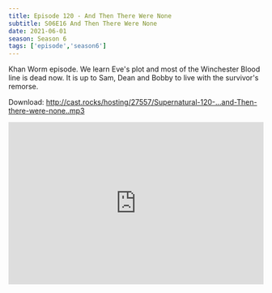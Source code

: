 ```yaml
---
title: Episode 120 - And Then There Were None
subtitle: S06E16 And Then There Were None
date: 2021-06-01
season: Season 6
tags: ['episode','season6']
---
```


Khan Worm episode.  We learn Eve's plot and most of the Winchester Blood line is dead now.  It is up to Sam, Dean and Bobby to live with the survivor's remorse. 

Download: <a href="http://cast.rocks/hosting/27557/Supernatural-120-...and-Then-there-were-none..mp3" Alt="Episode 16 - And Then There Were None">http://cast.rocks/hosting/27557/Supernatural-120-...and-Then-there-were-none..mp3</a>


<iframe src="https://cast.rocks/player/27557/Supernatural-120-...and-Then-there-were-none..mp3?episodeTitle=Episode%20120%20-%20And%20Then%20There%20Were%20None&podcastTitle=Couple%20of%20Idjits&episodeDate=June%201st%2C%202021&imageURL=https%3A%2F%2Fcast.rocks%2Fhosting%2F27557%2Ffeeds%2FCAURZ.jpg" style="border: none; min-height: 265px; max-height: 320px; max-width: 558px; min-width: 270px; width: 100%; height: 100%;" scrollbars="no"></iframe>
